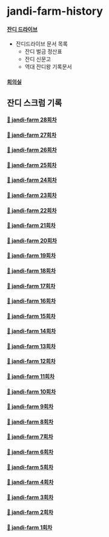 # jandi-farm-history

#### [잔디 드라이브](https://drive.google.com/drive/folders/1GhJG2lU1eRsBmR0MYB2-RvXiMCAotxUd?usp=sharing)

- 잔디드라이브 문서 목록
  - 잔디 벌금 정산표
  - 잔디 신문고
  - 역대 잔디왕 기록문서

#### [회의실](https://meet.google.com/hhc-ocui-noa)

## 잔디 스크럼 기록

#### [🌱 jandi-farm 28회차](https://github.com/jandifarm/jandi-farm-history/blob/master/jandi-farm-28%ED%9A%8C%EC%B0%A8/README.md)

#### [🌱 jandi-farm 27회차](https://github.com/jandifarm/jandi-farm-history/blob/master/jandi-farm-27%ED%9A%8C%EC%B0%A8/README.md)

#### [🌱 jandi-farm 26회차](https://github.com/jandifarm/jandi-farm-history/blob/master/jandi-farm-26%ED%9A%8C%EC%B0%A8/README.md)

#### [🌱 jandi-farm 25회차](https://github.com/jandifarm/jandi-farm-history/tree/master/jandi-farm-25%ED%9A%8C%EC%B0%A8/README.md)

#### [🌱 jandi-farm 24회차](https://github.com/jandifarm/jandi-farm-history/tree/master/jandi-farm-24%ED%9A%8C%EC%B0%A8/README.md)

#### [🌱 jandi-farm 23회차](https://github.com/jandifarm/jandi-farm-history/blob/master/jandi-farm-23%ED%9A%8C%EC%B0%A8/README.md)

#### [🌱 jandi-farm 22회차](https://github.com/jandifarm/jandi-farm-history/tree/master/jandi-farm-22%ED%9A%8C%EC%B0%A8/README.md)

#### [🌱 jandi-farm 21회차](https://github.com/jandifarm/jandi-farm-history/tree/master/jandi-farm-21%ED%9A%8C%EC%B0%A8/README.md)

#### [🌱 jandi-farm 20회차](https://github.com/jandifarm/jandi-farm-history/blob/master/jandi-farm-20%ED%9A%8C%EC%B0%A8/README.md)

#### [🌱 jandi-farm 19회차](https://github.com/jandifarm/jandi-farm-history/blob/master/jandi-farm-19%ED%9A%8C%EC%B0%A8/README.md)

#### [🌱 jandi-farm 18회차](https://github.com/jandifarm/jandi-farm-history/blob/master/jandi-farm-18%ED%9A%8C%EC%B0%A8/README.md)

#### [🌱 jandi-farm 17회차](https://github.com/jandifarm/jandi-farm-history/blob/master/jandi-farm-17%ED%9A%8C%EC%B0%A8/README.md)

#### [🌱 jandi-farm 16회차](https://github.com/jandifarm/jandi-farm-history/blob/master/jandi-farm-16%ED%9A%8C%EC%B0%A8/README.md)

#### [🌱 jandi-farm 15회차](https://github.com/jandifarm/jandi-farm-history/blob/master/jandi-farm-15%ED%9A%8C%EC%B0%A8/README.md)

#### [🌱 jandi-farm 14회차](https://github.com/jandifarm/jandi-farm-history/blob/master/jandi-farm-14%ED%9A%8C%EC%B0%A8/README.md)

#### [🌱 jandi-farm 13회차](https://github.com/jandifarm/jandi-farm-history/blob/master/jandi-farm-13%ED%9A%8C%EC%B0%A8/README.md)

#### [🌱 jandi-farm 12회차](https://github.com/jandifarm/jandi-farm-history/blob/master/jandi-farm-12%ED%9A%8C%EC%B0%A8/README.md)

#### [🌱 jandi-farm 11회차](https://github.com/jandifarm/jandi-farm-history/blob/master/jandi-farm-11%ED%9A%8C%EC%B0%A8/README.md)

#### [🌱 jandi-farm 10회차](https://github.com/jandifarm/jandi-farm-history/blob/master/jandi-farm-10%ED%9A%8C%EC%B0%A8/README.md)

#### [🌱 jandi-farm 9회차](https://github.com/jandifarm/jandi-farm-history/blob/master/jandi-farm-09%ED%9A%8C%EC%B0%A8/README.md)

#### [🌱 jandi-farm 8회차](https://github.com/jandifarm/jandi-farm-history/blob/master/jandi-farm-08%ED%9A%8C%EC%B0%A8/README.md)

#### [🌱 jandi-farm 7회차](https://github.com/jandifarm/jandi-farm-history/blob/master/jandi-farm-07%ED%9A%8C%EC%B0%A8/README.md)

#### [🌱 jandi-farm 6회차](https://github.com/jandifarm/jandi-farm-history/blob/master/jandi-farm-06%ED%9A%8C%EC%B0%A8/README.md)

#### [🌱 jandi-farm 5회차](https://github.com/jandifarm/jandi-farm-history/blob/master/jandi-farm-05%ED%9A%8C%EC%B0%A8/README.md)

#### [🌱 jandi-farm 4회차](https://github.com/jandifarm/jandi-farm-history/blob/master/jandi-farm-04%ED%9A%8C%EC%B0%A8/README.md)

#### [🌱 jandi-farm 3회차](https://github.com/jandifarm/jandi-farm-history/blob/master/jandi-farm-03%ED%9A%8C%EC%B0%A8/README.md)

#### [🌱 jandi-farm 2회차](https://github.com/jandifarm/jandi-farm-history/blob/master/jandi-farm-02%ED%9A%8C%EC%B0%A8/README.md)

#### [🌱 jandi-farm 1회차](https://github.com/jandifarm/jandi-farm-history/blob/master/jandi-farm-01%ED%9A%8C%EC%B0%A8/README.md)
